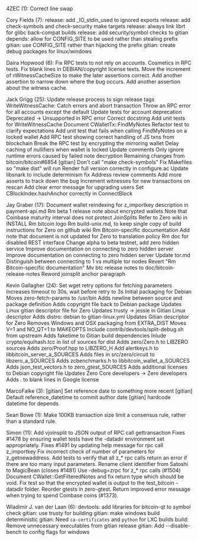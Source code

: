 4ZEC (1):
      Correct line swap

Cory Fields (7):
      release: add _IO_stdin_used to ignored exports
      release: add check-symbols and check-security make targets
      release: always link librt for glibc back-compat builds
      release: add security/symbol checks to gitian
      depends: allow for CONFIG_SITE to be used rather than stealing prefix
      gitian: use CONFIG_SITE rather than hijacking the prefix
      gitian: create debug packages for linux/windows

Daira Hopwood (6):
      Fix RPC tests to not rely on accounts.
      Cosmetics in RPC tests.
      Fix blank lines in DEBIAN/copyright license texts.
      Move the increment of nWitnessCacheSize to make the later assertions correct.
      Add another assertion to narrow down where the bug occurs.
      Add another assertion about the witness cache.

Jack Grigg (25):
      Update release process to sign release tags
      WriteWitnessCache: Catch errors and abort transaction
      Throw an RPC error for all accounts except the default
      Update tests for account deprecation
      Deprecated -> Unsupported in RPC error
      Correct docstring
      Add unit tests for WriteWitnessCache
      Document CWalletTx::FindMyNotes
      Refactor test to clarify expectations
      Add unit test that fails when calling FindMyNotes on a locked wallet
      Add RPC test showing correct handling of JS txns from blockchain
      Break the RPC test by encrypting the mirroring wallet
      Delay caching of nullifiers when wallet is locked
      Update comments
      Only ignore runtime errors caused by failed note decryption
      Remaining changes from bitcoin/bitcoin#6854
      [gitian] Don't call "make check-symbols"
      Fix Makefiles so "make dist" will run
      Render full version correctly in configure.ac
      Update libsnark to include determinism fix
      Address review comments
      Add more asserts to track down the bug
      Increment witnesses for new transactions on rescan
      Add clear error message for upgrading users
      Set CBlockIndex.hashAnchor correctly in ConnectBlock

Jay Graber (17):
      Document wallet reindexing for z_importkey description in payment-api.md
      Rm beta 1 release note about encrypted wallets
      Note that Coinbase maturity interval does not protect JoinSplits
      Refer to Zero wiki in INSTALL
      Rm bitcoin logo
      Rm build-unix.md, to keep single copy of build instructions for Zero on github wiki
      Rm Bitcoin-specific documentation
      Add note that document is not updated for Zero to translation policy
      Rm doc for disabled REST interface
      Change alpha to beta testnet, add zero hidden service
      Improve documentation on connecting to zero hidden server
      Improve documentation on connecting to zero hidden server
      Update tor.md
      Distinguish between connecting to 1 vs multiple tor nodes
      Revert "Rm Bitcoin-specific documentation"
      Mv btc release notes to doc/bitcoin-release-notes
      Reword joinsplit anchor paragraph

Kevin Gallagher (24):
      Set wget retry options for fetching parameters
      Increases timeout to 30s, wait before retry to 3s
      Initial packaging for Debian
      Moves zero-fetch-params to /usr/bin
      Adds newline between source and package definition
      Adds copyright file back to Debian package
      Updates Linux gitian descriptor file for Zero
      Updates trusty -> jessie in Gitian Linux descriptor
      Adds distro: debian to gitian-linux.yml
      Updates Gitian descriptor for Zero
      Removes Windows and OSX packaging from EXTRA_DIST
      Moves V=1 and NO_QT=1 to MAKEOPTS
      Include contrib/devtools/split-debug.sh from upstream
      Adds faketime to Gitian build dependencies
      Inlude crypto/equihash.tcc in list of sources for dist
      Adds zero/Zero.h to LIBZERO sources
      Adds zero/Proof.hpp to LIBZERO_H
      Add alertkeys.h to libbitcoin_server_a_SOURCES
      Adds files in src/zero/circuit to libzero_a_SOURCES
      Adds zcbenchmarks.h to libbitcoin_wallet_a_SOURCES
      Adds json_test_vectors.h to zero_gtest_SOURCES
      Adds additional licenses to Debian copyright file
      Updates Zero Core developers -> Zero developers
      Adds . to blank lines in Google license

MarcoFalke (3):
      [gitian] Set reference date to something more recent
      [gitian] Default reference_datetime to commit author date
      [gitian] hardcode datetime for depends

Sean Bowe (1):
      Make 100KB transaction size limit a consensus rule, rather than a standard rule.

Simon (11):
      Add vjoinsplit to JSON output of RPC call gettransaction
      Fixes #1478 by ensuring wallet tests have the -datadir environment set appropriately.
      Fixes #1491 by updating help message for rpc call z_importkey
      Fix incorrect check of number of parameters for z_getnewaddress.
      Add tests to verify that all z_* rpc calls return an error if there are too many input parameters.
      Rename client identifier from Satoshi to MagicBean (closes #1481)
      Use -debug=zrpc for z_* rpc calls (#1504)
      Document CWallet::GetFilteredNotes and fix return type which should be void.
      Fix test so that the encrypted wallet is output to the test_bitcoin -datadir folder.
      Reorder gtests in zero-gtest.
      Return improved error message when trying to spend Coinbase coins (#1373).

Wladimir J. van der Laan (6):
      devtools: add libraries for bitcoin-qt to symbol check
      gitian: use trusty for building
      gitian: make windows build deterministic
      gitian: Need `ca-certificates` and `python` for LXC builds
      build: Remove unnecessary executables from gitian release
      gitian: Add --disable-bench to config flags for windows

